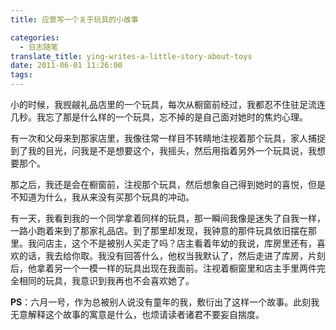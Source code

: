 ```yaml
---
title: 应景写一个关于玩具的小故事

categories:
  - 日志随笔
translate_title: ying-writes-a-little-story-about-toys
date: 2011-06-01 11:26:00
tags:
---
```


小的时候，我觊觎礼品店里的一个玩具，每次从橱窗前经过，我都忍不住驻足流连几秒。我忘了那是什么样的一个玩具，忘不掉的是自己面对她时的焦灼心理。

有一次和父母来到那家店里，我像往常一样目不转睛地注视着那个玩具，家人捕捉到了我的目光，问我是不是想要这个，我摇头，然后用指着另外一个玩具说，我想要那个。

那之后，我还是会在橱窗前，注视那个玩具，然后想象自己得到她时的喜悦，但是不知道为什么，我从来没有买那个玩具的冲动。

有一天，我看到我的一个同学拿着同样的玩具，那一瞬间我像是迷失了自我一样，一路小跑着来到了那家礼品店。到了那里却发现，我钟意的那件玩具依旧摆在那里。我问店主，这个不是被别人买走了吗？店主看着年幼的我说，库房里还有，喜欢的话，我去给你取。我没有回答什么，他权当我默认了，然后走进了库房，片刻后，他拿着另一个一模一样的玩具出现在我面前。注视着橱窗里和店主手里两件完全相同的玩具，我意识到我再也不会喜欢她了。

**PS**：六月一号，作为总被别人说没有童年的我，敷衍出了这样一个故事。此刻我无意解释这个故事的寓意是什么，也烦请读者诸君不要妄自揣度。
